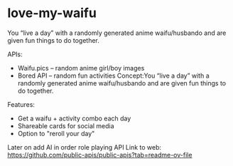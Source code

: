 # love-my-waifu

You “live a day” with a randomly generated anime waifu/husbando and are given fun things to do together.

APIs:

- Waifu.pics – random anime girl/boy images
- Bored API – random fun activities
  Concept:You “live a day” with a randomly generated anime waifu/husbando and are given fun things to do together.

Features:

- Get a waifu + activity combo each day
- Shareable cards for social media
- Option to "reroll your day"

Later on add AI in order role playing API
Link to web: https://github.com/public-apis/public-apis?tab=readme-ov-file
